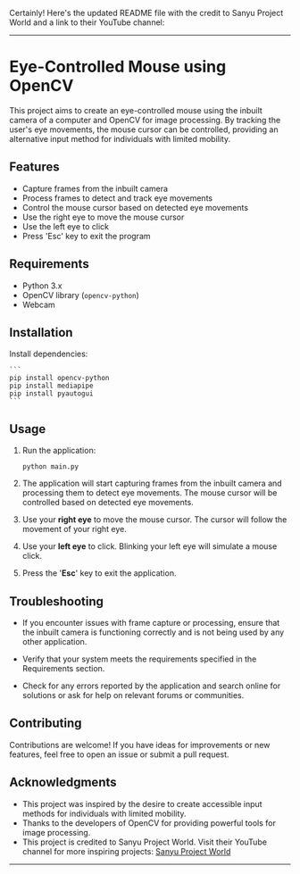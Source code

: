 Certainly! Here's the updated README file with the credit to Sanyu Project World and a link to their YouTube channel:

---

# Eye-Controlled Mouse using OpenCV

This project aims to create an eye-controlled mouse using the inbuilt camera of a computer and OpenCV for image processing. By tracking the user's eye movements, the mouse cursor can be controlled, providing an alternative input method for individuals with limited mobility.

## Features

- Capture frames from the inbuilt camera
- Process frames to detect and track eye movements
- Control the mouse cursor based on detected eye movements
- Use the right eye to move the mouse cursor
- Use the left eye to click
- Press 'Esc' key to exit the program

## Requirements

- Python 3.x
- OpenCV library (`opencv-python`)
- Webcam

## Installation
Install dependencies:

    ```
    pip install opencv-python
    pip install mediapipe
    pip install pyautogui
    ```

## Usage

1. Run the application:

    ```
    python main.py
    ```

2. The application will start capturing frames from the inbuilt camera and processing them to detect eye movements. The mouse cursor will be controlled based on detected eye movements.

3. Use your **right eye** to move the mouse cursor. The cursor will follow the movement of your right eye.

4. Use your **left eye** to click. Blinking your left eye will simulate a mouse click.

5. Press the '**Esc**' key to exit the application.

## Troubleshooting

- If you encounter issues with frame capture or processing, ensure that the inbuilt camera is functioning correctly and is not being used by any other application.

- Verify that your system meets the requirements specified in the Requirements section.

- Check for any errors reported by the application and search online for solutions or ask for help on relevant forums or communities.

## Contributing

Contributions are welcome! If you have ideas for improvements or new features, feel free to open an issue or submit a pull request.

## Acknowledgments

- This project was inspired by the desire to create accessible input methods for individuals with limited mobility.
- Thanks to the developers of OpenCV for providing powerful tools for image processing.
- This project is credited to Sanyu Project World. Visit their YouTube channel for more inspiring projects: [Sanyu Project World](https://www.youtube.com/@sanyuprojectsworld)

---
